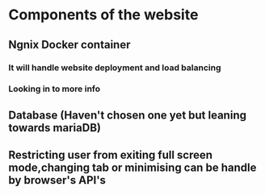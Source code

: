 # Components of the website

## Ngnix Docker container
### It will handle website deployment and load balancing 

### Looking in to more info

## Database (Haven't chosen one yet but leaning towards mariaDB)

## Restricting user from exiting full screen mode,changing tab or minimising can be handle by browser's API's

